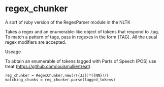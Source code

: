 regex_chunker
=============

A sort of ruby version of the RegexParser module in the NLTK

Takes a regex and an enumerable-like object of tokens that respond to .tag.
To match a pattern of tags, pass in regexes in the form {TAG}. All the usual regex modifiers are accepted.

Useage

To abtain an enumerable of tokens tagged with Parts of Speech (POS) use treat (https://github.com/louismullie/treat).
```
reg_chunker = RegexChunker.new(/({JJ})*({NN})/)
matching_chunks = reg_chunker.parse(tagged_tokens)
```

